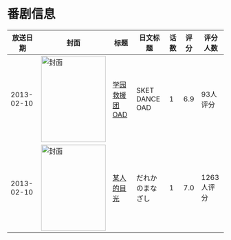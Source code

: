 # 番剧信息

|放送日期|封面|标题|日文标题|话数|评分|评分人数|
|---|---|---|---|---|---|---|
|2013-02-10|<img src="https://lain.bgm.tv/pic/cover/c/35/d0/69069_L8X1X.jpg" alt="封面" style="width:150px;height:200px;object-fit:cover;">|[学园救援团 OAD](https://bangumi.tv/subject/69069)|SKET DANCE OAD|1|6.9|93人评分|
|2013-02-10|<img src="https://lain.bgm.tv/pic/cover/c/0d/6a/62628_5zk4K.jpg" alt="封面" style="width:150px;height:200px;object-fit:cover;">|[某人的目光](https://bangumi.tv/subject/62628)|だれかのまなざし|1|7.0|1263人评分|
